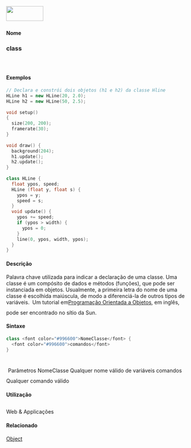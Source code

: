 <img height="40" src="../images/1pix.gif" width="100"/>
<img height="1" src="../images/1pix.gif" width="20"/>
<img height="1" src="../images/1pix.gif" width="555"/>

#### Nome
### class
<img height="25" src="../images/1pix.gif" width="1"/>

#### Exemplos

```pde
// Declara e constrói dois objetos (h1 e h2) da classe Hline
HLine h1 = new HLine(20, 2.0); 
HLine h2 = new HLine(50, 2.5); 
 
void setup() 
{ 
  size(200, 200); 
  framerate(30); 
} 
 
void draw() { 
  background(204); 
  h1.update(); 
  h2.update();  
} 
 
class HLine { 
  float ypos, speed; 
  HLine (float y, float s) {  
    ypos = y; 
    speed = s; 
  } 
  void update() { 
    ypos += speed; 
    if (ypos > width) { 
      ypos = 0; 
    } 
    line(0, ypos, width, ypos); 
  } 
} 

```

#### Descrição
Palavra chave utilizada para indicar a
declaração de uma classe. Uma classe é um
compósito de dados e métodos (funções), que
pode ser instanciada em objetos. Usualmente, a primeira letra do nome
de uma classe é escolhida maiúscula, de modo a
diferenciá-la de outros tipos de variáveis.  Um
tutorial em[Programação Orientada a Objetos](http://java.sun.com/docs/books/tutorial/java/concepts/index), em inglês, pode ser encontrado no sítio da Sun.
<img height="25" src="../images/1pix.gif" width="1"/>

#### Sintaxe
```pde
class <font color="#996600">NomeClasse</font> {
  <font color="#996600">comandos</font>
}
            
```
<img height="25" src="../images/1pix.gif" width="1"/>
Parâmetros
NomeClasse
Qualquer nome válido de variáveis
comandos
Qualquer comando válido
<img height="25" src="../images/1pix.gif" width="1"/>

#### Utilização

	
Web & Applicações
<img height="25" src="../images/1pix.gif" width="1"/>

#### Relacionado
[Object](Object)
